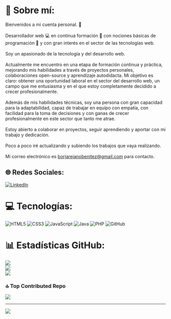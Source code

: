 # 💫 Sobre mí:
Bienvenidos a mi cuenta personal. 👋<br><br>Desarrollador web 💻 en continua formación 📖 con nociones básicas de programación 👾 y con gran interés en el sector de las tecnologías web.<br><br>Soy un apasionado de la tecnología y del desarrollo web.<br><br>Actualmente me encuentro en una etapa de formación continua y práctica, mejorando mis habilidades a través de proyectos personales, colaboraciones open-source y aprendizaje autodidacta. Mi objetivo es claro: obtener una oportunidad laboral en el sector del desarrollo web, un campo que me entusiasma y en el que estoy completamente decidido a crecer profesionalmente.<br><br>Además de mis habilidades técnicas, soy una persona con gran capacidad para la adaptabilidad, capaz de trabajar en equipo con empatía, con facilidad para la toma de decisiones y con ganas de crecer profesionalmente en este sector que tanto me atrae.<br><br>Estoy abierto a colaborar en proyectos, seguir aprendiendo y aportar con mi trabajo y dedicación.<br><br>Poco a poco iré actualizando y subiendo los trabajos que vaya realizando.<br><br>Mi correo electrónico es borjarejanobenitez@gmail.com para contacto.


## 🌐 Redes Sociales:
[![LinkedIn](https://img.shields.io/badge/LinkedIn-%230077B5.svg?logo=linkedin&logoColor=white)](https://linkedin.com/in/borjarejano) 

# 💻 Tecnologías:
![HTML5](https://img.shields.io/badge/html5-%23E34F26.svg?style=for-the-badge&logo=html5&logoColor=white) ![CSS3](https://img.shields.io/badge/css3-%231572B6.svg?style=for-the-badge&logo=css3&logoColor=white) ![JavaScript](https://img.shields.io/badge/javascript-%23323330.svg?style=for-the-badge&logo=javascript&logoColor=%23F7DF1E) ![Java](https://img.shields.io/badge/java-%23ED8B00.svg?style=for-the-badge&logo=openjdk&logoColor=white) ![PHP](https://img.shields.io/badge/php-%23777BB4.svg?style=for-the-badge&logo=php&logoColor=white) ![GitHub](https://img.shields.io/badge/github-%23121011.svg?style=for-the-badge&logo=github&logoColor=white)<!--![AWS](https://img.shields.io/badge/AWS-%23FF9900.svg?style=for-the-badge&logo=amazon-aws&logoColor=white) ![Apache Tomcat](https://img.shields.io/badge/apache%20tomcat-%23F8DC75.svg?style=for-the-badge&logo=apache-tomcat&logoColor=black) ![Python](https://img.shields.io/badge/python-3670A0?style=for-the-badge&logo=python&logoColor=ffdd54) ![React](https://img.shields.io/badge/react-%2320232a.svg?style=for-the-badge&logo=react&logoColor=%2361DAFB) ![Canva](https://img.shields.io/badge/Canva-%2300C4CC.svg?style=for-the-badge&logo=Canva&logoColor=white) ![Figma](https://img.shields.io/badge/figma-%23F24E1E.svg?style=for-the-badge&logo=figma&logoColor=white) ![Jenkins](https://img.shields.io/badge/jenkins-%232C5263.svg?style=for-the-badge&logo=jenkins&logoColor=white) ![Nginx](https://img.shields.io/badge/nginx-%23009639.svg?style=for-the-badge&logo=nginx&logoColor=white) ![MongoDB](https://img.shields.io/badge/MongoDB-%234ea94b.svg?style=for-the-badge&logo=mongodb&logoColor=white) ![Azure](https://img.shields.io/badge/azure-%230072C6.svg?style=for-the-badge&logo=microsoftazure&logoColor=white) ![NodeJS](https://img.shields.io/badge/node.js-6DA55F?style=for-the-badge&logo=node.js&logoColor=white) ![Git](https://img.shields.io/badge/git-%23F05033.svg?style=for-the-badge&logo=git&logoColor=white) ![Adobe Photoshop](https://img.shields.io/badge/adobe%20photoshop-%2331A8FF.svg?style=for-the-badge&logo=adobe%20photoshop&logoColor=white) ![MySQL](https://img.shields.io/badge/mysql-4479A1.svg?style=for-the-badge&logo=mysql&logoColor=white) ![SQLite](https://img.shields.io/badge/sqlite-%2307405e.svg?style=for-the-badge&logo=sqlite&logoColor=white) ![Postgres](https://img.shields.io/badge/postgres-%23316192.svg?style=for-the-badge&logo=postgresql&logoColor=white)-->
# 📊 Estadísticas GitHub:

![](https://github-readme-stats.vercel.app/api?username=borjarejano&theme=react&hide_border=true&include_all_commits=true&count_private=true)<br/>
![](https://github-readme-streak-stats.herokuapp.com/?user=borjarejano&theme=react&hide_border=true)<br/>
![](https://github-readme-stats.vercel.app/api/top-langs/?username=borjarejano&theme=react&hide_border=true&include_all_commits=true&count_private=true&layout=compact)

### 🔝 Top Contributed Repo
![](https://github-contributor-stats.vercel.app/api?username=borjarejano&limit=5&theme=react&combine_all_yearly_contributions=true)

---
[![](https://visitcount.itsvg.in/api?id=borjarejano&icon=4&color=1)](https://visitcount.itsvg.in)

<!-- Proudly created with GPRM ( https://gprm.itsvg.in ) -->
